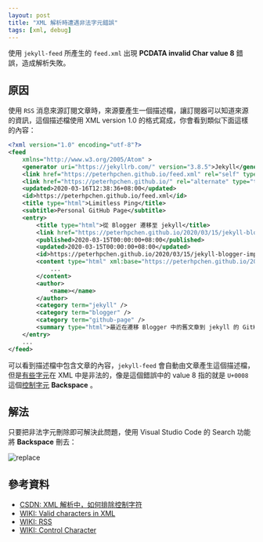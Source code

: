 ```yaml
---
layout: post
title: "XML 解析時遭遇非法字元錯誤"
tags: [xml, debug]
---
```


使用 `jekyll-feed` 所產生的 `feed.xml` 出現 **PCDATA invalid Char value 8** 錯誤，造成解析失敗。

<!-- more -->

## 原因

使用 `RSS` 消息來源訂閱文章時，來源要產生一個描述檔，讓訂閱器可以知道來源的資訊，這個描述檔使用 XML version 1.0 的格式寫成，你會看到類似下面這樣的內容：

```xml
<?xml version="1.0" encoding="utf-8"?>
<feed
    xmlns="http://www.w3.org/2005/Atom" >
    <generator uri="https://jekyllrb.com/" version="3.8.5">Jekyll</generator>
    <link href="https://peterhpchen.github.io/feed.xml" rel="self" type="application/atom+xml" />
    <link href="https://peterhpchen.github.io/" rel="alternate" type="text/html" />
    <updated>2020-03-16T12:38:36+08:00</updated>
    <id>https://peterhpchen.github.io/feed.xml</id>
    <title type="html">Limitless Ping</title>
    <subtitle>Personal GitHub Page</subtitle>
    <entry>
        <title type="html">從 Blogger 遷移至 jekyll</title>
        <link href="https://peterhpchen.github.io/2020/03/15/jekyll-blogger-import.html" rel="alternate" type="text html" title="從 Blogger 遷移至 jekyll" />
        <published>2020-03-15T00:00:00+08:00</published>
        <updated>2020-03-15T00:00:00+08:00</updated>
        <id>https://peterhpchen.github.io/2020/03/15/jekyll-blogger-import</id>
        <content type="html" xml:base="https://peterhpchen.github.io/2020/03/15/jekyll-blogger-import.html">
            ...
        </content>
        <author>
            <name></name>
        </author>
        <category term="jekyll" />
        <category term="blogger" />
        <category term="github-page" />
        <summary type="html">最近在遷移 Blogger 中的舊文章到 jekyll 的 GitHub page 上，本文紀錄如何輸出 Blogger 的文章並輸入至 jekyll 中，並將原本 Blogger 的頁面導至新的 jekyll 頁面。</summary>
    </entry>
    ...
</feed>
```

可以看到描述檔中包含文章的內容，`jekyll-feed` 會自動由文章產生這個描述檔，但是[有些字元](https://en.wikipedia.org/wiki/Valid_characters_in_XML)在 XML 中是非法的，像是這個錯誤中的 value 8 指的就是 `U+0008` 這個[控制字元](https://en.wikipedia.org/wiki/Control_character#:~:text=In%20computing%20and%20telecommunication%2C%20a,a%20symbol%20to%20the%20text.) **Backspace** 。

## 解法

只要把非法字元刪除即可解決此問題，使用 Visual Studio Code 的 Search 功能將 **Backspace** 刪去：

![replace](replace.png)

## 參考資料

* [CSDN: XML 解析中，如何排除控制字符](https://blog.csdn.net/jayxujia123/article/details/5990213)
* [WIKI: Valid characters in XML](https://en.wikipedia.org/wiki/Valid_characters_in_XML)
* [WIKI: RSS](https://en.wikipedia.org/wiki/RSS)
* [WIKI: Control Character](https://en.wikipedia.org/wiki/Control_character#:~:text=In%20computing%20and%20telecommunication%2C%20a,a%20symbol%20to%20the%20text.)
